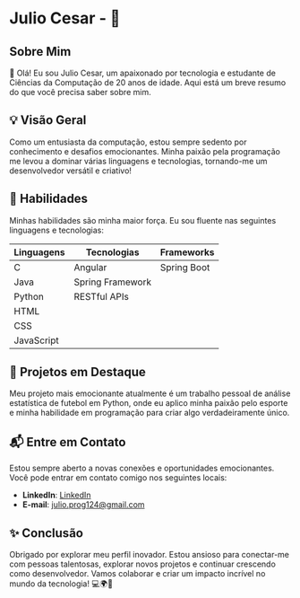 # Julio Cesar -  🚀

## Sobre Mim

👋 Olá! Eu sou Julio Cesar, um apaixonado por tecnologia e estudante de Ciências da Computação de 20 anos de idade. Aqui está um breve resumo do que você precisa saber sobre mim.

## 💡 Visão Geral

Como um entusiasta da computação, estou sempre sedento por conhecimento e desafios emocionantes. Minha paixão pela programação me levou a dominar várias linguagens e tecnologias, tornando-me um desenvolvedor versátil e criativo!

## 🌟 Habilidades

Minhas habilidades são minha maior força. Eu sou fluente nas seguintes linguagens e tecnologias:

| **Linguagens**   | **Tecnologias**       | **Frameworks**   |
|------------------|-----------------------|-------------------|
| C                | Angular               | Spring Boot       |
| Java             | Spring Framework      |                   |
| Python           | RESTful APIs          |                   |
| HTML             |                       |                   |
| CSS              |                       |                   |
| JavaScript       |                       |                   |

## 🚀 Projetos em Destaque

Meu projeto mais emocionante atualmente é um trabalho pessoal de análise estatística de futebol em Python, onde eu aplico minha paixão pelo esporte e minha habilidade em programação para criar algo verdadeiramente único.

## 📬 Entre em Contato

Estou sempre aberto a novas conexões e oportunidades emocionantes. Você pode entrar em contato comigo nos seguintes locais:

- **LinkedIn**: [LinkedIn](https://www.linkedin.com/in/julio-cesar-da-costa-silva-386104273/)
- **E-mail**: [julio.prog124@gmail.com](mailto:julio.prog124@gmail.com)

## ✨ Conclusão

Obrigado por explorar meu perfil inovador. Estou ansioso para conectar-me com pessoas talentosas, explorar novos projetos e continuar crescendo como desenvolvedor. Vamos colaborar e criar um impacto incrível no mundo da tecnologia! 💻🌍🌟